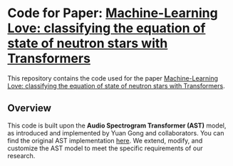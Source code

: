 # Code for Paper: [Machine-Learning Love: classifying the equation of state of neutron stars with Transformers](https://arxiv.org/abs/2210.08382)

This repository contains the code used for the paper [Machine-Learning Love: classifying the equation of state of neutron stars with Transformers](https://arxiv.org/abs/2210.08382). 

## Overview

This code is built upon the **Audio Spectrogram Transformer (AST)** model, as introduced and implemented by Yuan Gong and collaborators. You can find the original AST implementation [here](https://github.com/YuanGongND/ast). We extend, modify, and customize the AST model to meet the specific requirements of our research.
